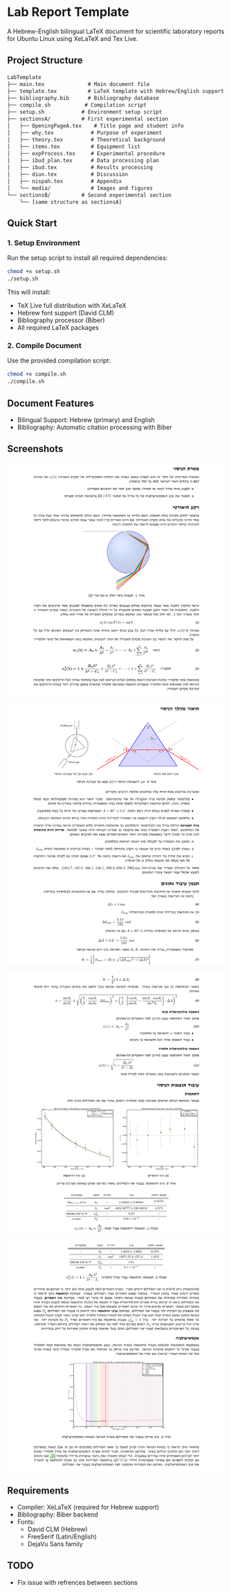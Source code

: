 # Lab Report Template

A Hebrew-English bilingual LaTeX document for scientific laboratory reports for Ubuntu Linux using XeLaTeX and Tex Live.

## Project Structure

```
LabTemplate
├── main.tex              # Main document file
├── template.tex          # LaTeX template with Hebrew/English support
├── bibliography.bib      # Bibliography database
├── compile.sh           # Compilation script
├── setup.sh            # Environment setup script
├── sectionsA/          # First experimental section
│   ├── OpeningPageA.tex    # Title page and student info
│   ├── why.tex            # Purpose of experiment
│   ├── theory.tex         # Theoretical background
│   ├── items.tex          # Equipment list
│   ├── expProcess.tex     # Experimental procedure
│   ├── ibud_plan.tex      # Data processing plan
│   ├── ibud.tex           # Results processing
│   ├── diun.tex           # Discussion
│   ├── nispah.tex         # Appendix
│   └── media/             # Images and figures
└── sectionsB/          # Second experimental section
    └── [same structure as sectionsA]
```

## Quick Start

### 1. Setup Environment
Run the setup script to install all required dependencies:
```bash
chmod +x setup.sh
./setup.sh
```

This will install:
- TeX Live full distribution with XeLaTeX
- Hebrew font support (David CLM)
- Bibliography processor (Biber)
- All required LaTeX packages

### 2. Compile Document
Use the provided compilation script:
```bash
chmod +x compile.sh
./compile.sh
```

## Document Features

- Bilingual Support: Hebrew (primary) and English
- Bibliography: Automatic citation processing with Biber

## Screenshots

![Page 11](screenshots/page-11.png)

![Page 13](screenshots/page-13.png)

![Page 14](screenshots/page-14.png)

![Page 15](screenshots/page-15.png)

## Requirements

- Compiler: XeLaTeX (required for Hebrew support)
- Bibliography: Biber backend
- Fonts: 
  - David CLM (Hebrew)
  - FreeSerif (Latin/English)
  - DejaVu Sans family

## TODO
- Fix issue with refrences between sections
